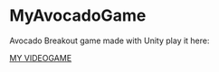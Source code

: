 # MyAvocadoGame
Avocado Breakout game made with Unity
play it here: 

[MY VIDEOGAME](www.lelynn.github.io/MyAvocadoGame)
